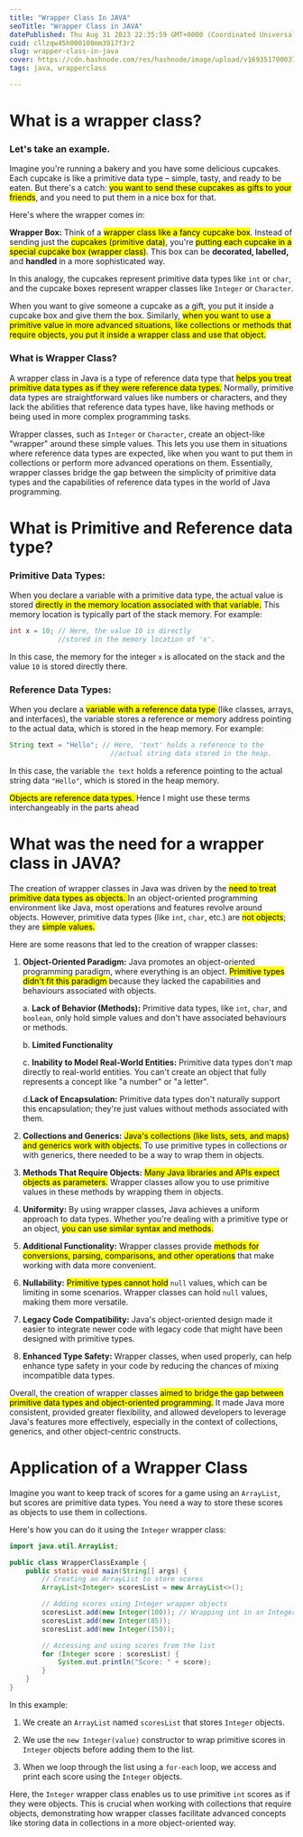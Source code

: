 ```yaml
---
title: "Wrapper Class In JAVA"
seoTitle: "Wrapper Class in JAVA"
datePublished: Thu Aug 31 2023 22:35:59 GMT+0000 (Coordinated Universal Time)
cuid: cllzqw45h000108mm3917f3r2
slug: wrapper-class-in-java
cover: https://cdn.hashnode.com/res/hashnode/image/upload/v1693517000379/736b9855-15c3-4a50-b376-4ccad8879238.png
tags: java, wrapperclass

---
```


# What is a wrapper class?

### Let's take an example.

Imagine you're running a bakery and you have some delicious cupcakes. Each cupcake is like a primitive data type – simple, tasty, and ready to be eaten. But there's a catch: <mark>you want to send these cupcakes as gifts to your friends</mark>, and you need to put them in a nice box for that.

Here's where the wrapper comes in:

**Wrapper Box:** Think of a <mark>wrapper class like a fancy cupcake box</mark>. Instead of sending just the <mark>cupcakes (primitive data)</mark>, you're <mark>putting each cupcake in a special cupcake box (wrapper class)</mark>. This box can be **decorated, labelled,** and **handled** in a more sophisticated way.

In this analogy, the cupcakes represent primitive data types like `int` or `char`, and the cupcake boxes represent wrapper classes like `Integer` or `Character`.

When you want to give someone a cupcake as a gift, you put it inside a cupcake box and give them the box. Similarly, <mark>when you want to use a primitive value in more advanced situations, like collections or methods that require objects, you put it inside a wrapper class and use that object.</mark>

### What is Wrapper Class?

A wrapper class in Java is a type of reference data type that <mark>helps you treat primitive data types as if they were reference data types.</mark> Normally, primitive data types are straightforward values like numbers or characters, and they lack the abilities that reference data types have, like having methods or being used in more complex programming tasks.

Wrapper classes, such as `Integer` or `Character`, create an object-like "wrapper" around these simple values. This lets you use them in situations where reference data types are expected, like when you want to put them in collections or perform more advanced operations on them. Essentially, wrapper classes bridge the gap between the simplicity of primitive data types and the capabilities of reference data types in the world of Java programming.

# What is Primitive and Reference data type?

### **Primitive Data Types:**

When you declare a variable with a primitive data type, the actual value is stored <mark>directly in the memory location associated with that variable.</mark> This memory location is typically part of the stack memory. For example:

```java
int x = 10; // Here, the value 10 is directly 
            //stored in the memory location of 'x'.
```

In this case, the memory for the integer `x` is allocated on the stack and the value `10` is stored directly there.

### **Reference Data Types:**

When you declare a <mark>variable with a reference data type </mark> (like classes, arrays, and interfaces), the variable stores a reference or memory address pointing to the actual data, which is stored in the heap memory. For example:

```java
String text = "Hello"; // Here, 'text' holds a reference to the 
                         //actual string data stored in the heap.
```

In this case, the variable `the text` holds a reference pointing to the actual string data `"Hello"`, which is stored in the heap memory.

<mark>Objects are reference data types. </mark> Hence I might use these terms interchangeably in the parts ahead

# What was the need for a wrapper class in JAVA?

The creation of wrapper classes in Java was driven by the <mark>need to treat primitive data types as objects. </mark> In an object-oriented programming environment like Java, most operations and features revolve around objects. However, primitive data types (like `int`, `char`, etc.) are <mark> not objects</mark>; they are <mark>simple values.</mark>

Here are some reasons that led to the creation of wrapper classes:

1. **Object-Oriented Paradigm:** Java promotes an object-oriented programming paradigm, where everything is an object. <mark>Primitive types didn't fit this paradigm </mark> because they lacked the capabilities and behaviours associated with objects.
    
    a. **Lack of Behavior (Methods):** Primitive data types, like `int`, `char`, and `boolean`, only hold simple values and don't have associated behaviours or methods.
    
    b. **Limited Functionality**
    
    c. **Inability to Model Real-World Entities:** Primitive data types don't map directly to real-world entities. You can't create an object that fully represents a concept like "a number" or "a letter".
    
    d.**Lack of Encapsulation:** Primitive data types don't naturally support this encapsulation; they're just values without methods associated with them.
    
2. **Collections and Generics:** <mark>Java's collections (like lists, sets, and maps) and generics work with objects.</mark> To use primitive types in collections or with generics, there needed to be a way to wrap them in objects.
    
3. **Methods That Require Objects:** <mark>Many Java libraries and APIs expect objects as parameters.</mark> Wrapper classes allow you to use primitive values in these methods by wrapping them in objects.
    
4. **Uniformity:** By using wrapper classes, Java achieves a uniform approach to data types. Whether you're dealing with a primitive type or an object, <mark>you can use similar syntax and methods.</mark>
    
5. **Additional Functionality:** Wrapper classes provide <mark>methods for conversions, parsing, comparisons, and other operations</mark> that make working with data more convenient.
    
6. **Nullability:** <mark>Primitive types cannot hold</mark> `null` values, which can be limiting in some scenarios. Wrapper classes can hold `null` values, making them more versatile.
    
7. **Legacy Code Compatibility:** Java's object-oriented design made it easier to integrate newer code with legacy code that might have been designed with primitive types.
    
8. **Enhanced Type Safety:** Wrapper classes, when used properly, can help enhance type safety in your code by reducing the chances of mixing incompatible data types.
    

Overall, the creation of wrapper classes <mark>aimed to bridge the gap between primitive data types and object-oriented programming.</mark> It made Java more consistent, provided greater flexibility, and allowed developers to leverage Java's features more effectively, especially in the context of collections, generics, and other object-centric constructs.

# Application of a Wrapper Class

Imagine you want to keep track of scores for a game using an `ArrayList`, but scores are primitive data types. You need a way to store these scores as objects to use them in collections.

Here's how you can do it using the `Integer` wrapper class:

```java
import java.util.ArrayList;

public class WrapperClassExample {
    public static void main(String[] args) {
        // Creating an ArrayList to store scores
        ArrayList<Integer> scoresList = new ArrayList<>();

        // Adding scores using Integer wrapper objects
        scoresList.add(new Integer(100)); // Wrapping int in an Integer object
        scoresList.add(new Integer(85));
        scoresList.add(new Integer(150));

        // Accessing and using scores from the list
        for (Integer score : scoresList) {
            System.out.println("Score: " + score);
        }
    }
}
```

In this example:

1. We create an `ArrayList` named `scoresList` that stores `Integer` objects.
    
2. We use the `new Integer(value)` constructor to wrap primitive scores in `Integer` objects before adding them to the list.
    
3. When we loop through the list using a `for-each` loop, we access and print each score using the `Integer` objects.
    

Here, the `Integer` wrapper class enables us to use primitive `int` scores as if they were objects. This is crucial when working with collections that require objects, demonstrating how wrapper classes facilitate advanced concepts like storing data in collections in a more object-oriented way.